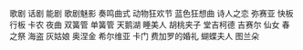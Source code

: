 歌剧
话剧
能剧
歌剧魅影
奏鸣曲式
动物狂欢节
蓝色狂想曲
诗人之恋
弥赛亚
快板
行板
卡农
夜曲
双簧管
单簧管
天鹅湖
睡美人
胡桃夹子
堂吉柯德
吉赛尔
仙女
春之祭
海盗
灰姑娘
奥涅金
希尔维亚 
卡门
费加罗的婚礼
蝴蝶夫人
图兰朵
